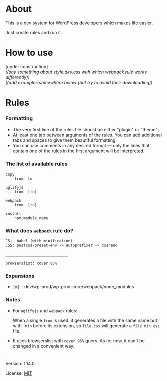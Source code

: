# About

This is a dev system for WordPress developers which makes life easier. 

Just create rules and run it.

# How to use

[under construction]  
*((say something about style.dev.css with which webpack rule works differently))*  
*((add examples somewhere below (but try to avoid their downloading))* 

# Rules

### Formatting

- The very first line of the rules file should be either "plugin" or "theme";
- At least one tab between arguments of the rules. You can add additional tabs and spaces to give them beautiful formatting;
- You can use comments in any desired format — only the lines that contain one of the rules in the first argument will be interpreted.

### The list of available rules

    copy
        from  to

    uglifyjs
        from  [to]

    webpack
        from  [to]

    install
        npm_module_name

### What does `webpack` rule do?
 
    JS:  babel (with minification)
    CSS: postcss-preset-env -> autoprefixer -> cssnano
    
    ____________________________
    
    browserslist: cover 95%

### Expansions

* `[m]` – dev/wp-prod/wp-prod-core/webpack/node_modules

### Notes

  - For `uglifyjs` and `webpack` rules:   

    When a single `from` is used: it generates a file 
    with the same name but with `.min` before its extension,
    so `file.css` will generate a `file.min.css` file.
    
  - It uses browserslist with `cover 95%` query. As for now, it can't
    be changed in a convenient way.

#

Version: 1.14.0

License: [MIT](https://github.com/vladlu/wp-prod-core/blob/master/LICENSE)
